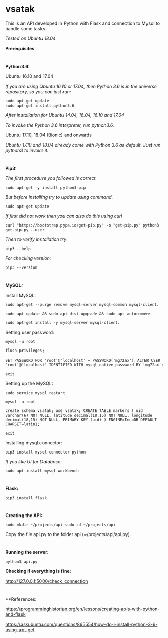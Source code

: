 # vsatak
This is an API developed in Python with Flask and connection to Mysql to handle some tasks.

_Tested on Ubuntu 18.04_

**Prerequisites**


#
**Python3.6:**

Ubuntu 16.10 and 17.04

  _If you are using Ubuntu 16.10 or 17.04, then Python 3.6 is in the universe repository, so you can just run:_

    sudo apt-get update
    sudo apt-get install python3.6

  _After installation for Ubuntu 14.04, 16.04, 16.10 and 17.04_

  _To invoke the Python 3.6 interpreter, run python3.6._
 
Ubuntu 17.10, 18.04 (Bionic) and onwards

  _Ubuntu 17.10 and 18.04 already come with Python 3.6 as default. Just run python3 to invoke it._


#
**Pip3:**

_The first procedure you followed is correct._

`sudo apt-get -y install python3-pip`

_But before installing try to update using command._

`sudo apt-get update`

_If first did not work then you can also do this using curl_

`curl "https://bootstrap.pypa.io/get-pip.py" -o "get-pip.py"
python3 get-pip.py --user`

_Then to verify installation try_

`pip3 --help`

_For checking version:_

`pip3 --version`


#
**MySQL:**

Install MySQL:


`sudo apt-get --purge remove mysql-server mysql-common mysql-client.`

`sudo apt update && sudo apt dist-upgrade && sudo apt autoremove.`
 
`sudo apt-get install -y mysql-server mysql-client.`


Setting user password:


`mysql -u root`

`flush privileges;`

`SET PASSWORD FOR 'root'@'localhost' = PASSWORD('mg72ax');`
`ALTER USER 'root'@'localhost' IDENTIFIED WITH mysql_native_password BY 'mg72ax';`

`exit`


Setting up the MySQL:

`sudo service mysql restart`


`mysql -u root`


`create schema vsatak;
use vsatak;
CREATE TABLE markers (
  uid varchar(6) NOT NULL,
  latitude decimal(18,15) NOT NULL,
  longitude decimal(18,15) NOT NULL,
  PRIMARY KEY (uid)
) ENGINE=InnoDB DEFAULT CHARSET=latin1;`


`exit`


Installing mysql.connector:

`pip3 install mysql-connector-python`


_If you like UI for Database:_

`sudo apt install mysql-workbench`


#
**Flask:**

`pip3 install flask`


#
**Creating the API:**

`sudo mkdir ~/projects/api
sudo cd ~/projects/api`

Copy the file api.py to the folder api (~/projects/api/api.py).


#
**Running the server:**

`python3 api.py`


**Checking if everything is fine:**

http://127.0.0.1:5000/check_connection



#
**References:

https://programminghistorian.org/en/lessons/creating-apis-with-python-and-flask

https://askubuntu.com/questions/865554/how-do-i-install-python-3-6-using-apt-get







